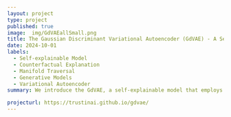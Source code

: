 ```yaml
---
layout: project
type: project
published: true
image:  img/GdVAEallSmall.png
title: The Gaussian Discriminant Variational Autoencoder (GdVAE) - A Self-Explainable Model with Counterfactual Explanations
date: 2024-10-01
labels:
  - Self-explainable Model
  - Counterfactual Explanation
  - Manifold Traversal
  - Generative Models
  - Variational Autoencoder
summary: We introduce the GdVAE, a self-explainable model that employs transparent prototypes in a white-box classifier. Alongside class predictions, we provide counterfactual explanations. 

projecturl: https://trustinai.github.io/gdvae/
---
```

